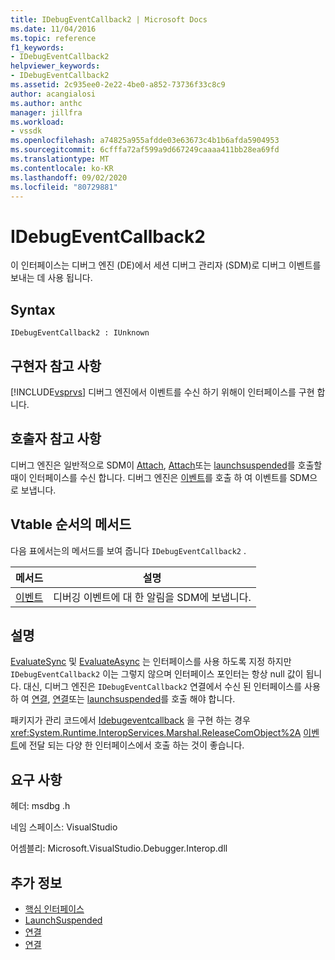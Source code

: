 ```yaml
---
title: IDebugEventCallback2 | Microsoft Docs
ms.date: 11/04/2016
ms.topic: reference
f1_keywords:
- IDebugEventCallback2
helpviewer_keywords:
- IDebugEventCallback2
ms.assetid: 2c935ee0-2e22-4be0-a852-73736f33c8c9
author: acangialosi
ms.author: anthc
manager: jillfra
ms.workload:
- vssdk
ms.openlocfilehash: a74825a955afdde03e63673c4b1b6afda5904953
ms.sourcegitcommit: 6cfffa72af599a9d667249caaaa411bb28ea69fd
ms.translationtype: MT
ms.contentlocale: ko-KR
ms.lasthandoff: 09/02/2020
ms.locfileid: "80729881"
---
```

# <a name="idebugeventcallback2"></a>IDebugEventCallback2
이 인터페이스는 디버그 엔진 (DE)에서 세션 디버그 관리자 (SDM)로 디버그 이벤트를 보내는 데 사용 됩니다.

## <a name="syntax"></a>Syntax

```
IDebugEventCallback2 : IUnknown
```

## <a name="notes-for-implementers"></a>구현자 참고 사항
 [!INCLUDE[vsprvs](../../../code-quality/includes/vsprvs_md.md)] 디버그 엔진에서 이벤트를 수신 하기 위해이 인터페이스를 구현 합니다.

## <a name="notes-for-callers"></a>호출자 참고 사항
 디버그 엔진은 일반적으로 SDM이 [Attach](../../../extensibility/debugger/reference/idebugprogram2-attach.md), [Attach](../../../extensibility/debugger/reference/idebugengine2-attach.md)또는 [launchsuspended](../../../extensibility/debugger/reference/idebugenginelaunch2-launchsuspended.md)를 호출할 때이 인터페이스를 수신 합니다. 디버그 엔진은 [이벤트](../../../extensibility/debugger/reference/idebugeventcallback2-event.md)를 호출 하 여 이벤트를 SDM으로 보냅니다.

## <a name="methods-in-vtable-order"></a>Vtable 순서의 메서드
 다음 표에서는의 메서드를 보여 줍니다 `IDebugEventCallback2` .

|메서드|설명|
|------------|-----------------|
|[이벤트](../../../extensibility/debugger/reference/idebugeventcallback2-event.md)|디버깅 이벤트에 대 한 알림을 SDM에 보냅니다.|

## <a name="remarks"></a>설명
 [EvaluateSync](../../../extensibility/debugger/reference/idebugexpression2-evaluatesync.md) 및 [EvaluateAsync](../../../extensibility/debugger/reference/idebugexpression2-evaluateasync.md) 는 인터페이스를 사용 하도록 지정 하지만 `IDebugEventCallback2` 이는 그렇지 않으며 인터페이스 포인터는 항상 null 값이 됩니다. 대신, 디버그 엔진은 `IDebugEventCallback2` 연결에서 수신 된 인터페이스를 사용 하 여 [연결](../../../extensibility/debugger/reference/idebugprogram2-attach.md), [연결](../../../extensibility/debugger/reference/idebugengine2-attach.md)또는 [launchsuspended](../../../extensibility/debugger/reference/idebugenginelaunch2-launchsuspended.md)를 호출 해야 합니다.

 패키지가 관리 코드에서 [Idebugeventcallback](../../../extensibility/debugger/reference/idebugeventcallback2.md) 을 구현 하는 경우 <xref:System.Runtime.InteropServices.Marshal.ReleaseComObject%2A> [이벤트](../../../extensibility/debugger/reference/idebugeventcallback2-event.md)에 전달 되는 다양 한 인터페이스에서 호출 하는 것이 좋습니다.

## <a name="requirements"></a>요구 사항
 헤더: msdbg .h

 네임 스페이스: VisualStudio

 어셈블리: Microsoft.VisualStudio.Debugger.Interop.dll

## <a name="see-also"></a>추가 정보
- [핵심 인터페이스](../../../extensibility/debugger/reference/core-interfaces.md)
- [LaunchSuspended](../../../extensibility/debugger/reference/idebugenginelaunch2-launchsuspended.md)
- [연결](../../../extensibility/debugger/reference/idebugprogram2-attach.md)
- [연결](../../../extensibility/debugger/reference/idebugengine2-attach.md)
